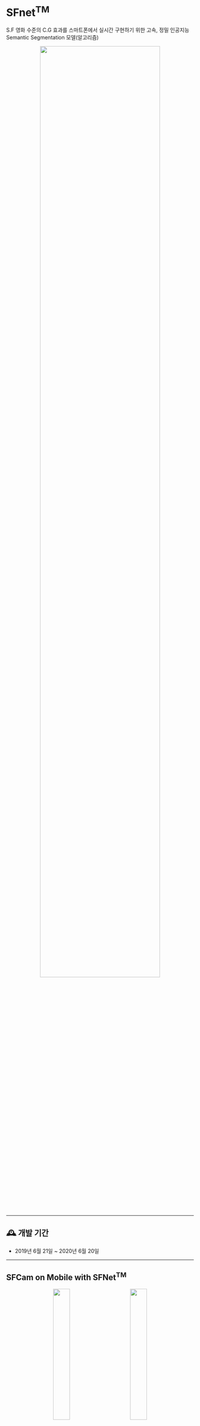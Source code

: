 # SFnet<sup>TM</sup>

S.F 영화 수준의 C.G 효과를 스마트폰에서 실시간 구현하기 위한 고속, 정밀 인공지능 Semantic Segmentation 모델(알고리즘)

<div align="center">
<img width="80%" src="https://github.com/iSPD/SFnet/blob/main/images/SFCamIntro.png"/>
</div>

---

## 🕰️ **개발 기간**

- 2019년 6월 21일 ~ 2020년 6월 20일

---

## SFCam on Mobile with SFNet<sup>TM</sup>

<div align="center">
<img width="30%" src="https://github.com/iSPD/SFnet/blob/main/images/backCamera.gif"/>    <img width="30%" src="https://github.com/iSPD/SFnet/blob/main/images/frontCameraLast.gif"/>
</div>

---

## 제품 성능

<div align="center">
<img width="45%" src="https://github.com/iSPD/SFnet/blob/main/images/%EC%8B%9C%ED%97%98%EC%84%B1%EC%A0%81%EC%84%9C1.png"/> <img width="45%" src="https://github.com/iSPD/SFnet/blob/main/images/%EC%8B%9C%ED%97%98%EC%84%B1%EC%A0%81%EC%84%9C12.png"/>
</div>

---

## S/C Depth Extraction(단안 카메라 심도 추출)

<div align="center">
<img width="28%" src="https://github.com/iSPD/SFnet/blob/main/images/DepthObje.png"/>    <img width="46%" src="https://github.com/iSPD/SFnet/blob/main/images/DepthPersons.jpg"/>
</div>

- <b>SFNet<sup>TM</sup></b>에서는 양안 카메라 없이 아래와 같은 알고리즘을 이용하여 Depth Map 추출

- 특허등록 기술 : **심도 예측을 이용한 단안카메라 用 아웃포커스 장치 및 방법** 2018.11.15 (10-2018-0140751)

- OpenCV WaterShed사용(**C++**)

- 카메라 실시간(Preview) 화면에 Outer 임의로 설정

- Outer내 다수의 Marker를 배열

- 다수의 Regional Segmentation 생성

- Depth Map 생성

- 가장 많이 겹친 부분을 피사체로 인식. 심도레벨 : 0(최대로 겹칩) ~ 9(겹치는 부분 없음). 총 10레벨 중 높을 수록 심도가 깊음.

<div align="center">
<img width="100%" src="https://github.com/iSPD/SFnet/blob/main/images/%EC%8B%AC%EB%8F%84%EC%98%88%EC%A0%9C.png"/> 
</div>

### 사용언어 및 라이브러리

- C++

- OpenCV 4.0.x

### 예제코드
- [cameraFragment.java](https://github.com/iSPD/SFnet/blob/main/java/com/ispd/sfcam/cameraFragment.java)
```Java
class mPreviewCameraListener implements Camera.PreviewCallback {

    @Override
    public void onPreviewFrame(final byte[] frame, Camera arg1) {

      ...

      if (mObjDetector != null) {
        //if (mFaceDetected == false && aiCamParameters.mCameraLocationInt == 0) {
        if (mObjUsed == true && aiCamParameters.mCameraLocationInt == 0) {
          mObjDetector.setPreviewData(frame);
          doObjectJob(frame);
          SegmentorMain.resetLastSegment();
        }
      }

      Log.d(TAG, "[save-check] mObjUsed : "+mObjUsed+", mFlagStartCapture : "+mFlagStartCapture);

      if( mObjUsed == false ) {
        if ( mFlagStartCapture == false ) {
//          SegmentorMain.setPreviewData(frame, 4, 3);
          if (mSegmentDetectorLow != null) {
            mSegmentDetectorLow.setPreviewData(frame);
          }

      ...

```

- [module.cpp](https://github.com/iSPD/SFnet/blob/main/cpp/module.cpp)
```C++
int process(Mat &img_input, Mat &img_result, Mat &img_studio_result) {

      ...

      if (gObjMoreNumber > 0 && touchOn == false) {
              Mat temp = Mat::zeros(backAlgMat.rows, backAlgMat.cols, backAlgMat.type());

              getObjnTouchMask(image, backAlgMat, touchOn, gTouchX, gTouchY, touchMat, analisysMat,
                               0, gMultiTouchOn, gMinusTouchOn);
      ...                               

```

---

## Motion Recognition

<div align="center">
<img width="55%" src="https://github.com/iSPD/SFnet/blob/main/images/mediapipe.gif"/>
</div>

- 구글에서 제공하는 AI Framework인 [MediaPipe](https://github.com/google/mediapipe)에서 Motion Recognition 사용

- <b>SFNet<sup>TM</sup></b>에서는 사람 영역 검출을 위해 사용되며, Semantic Segmentation만으로는 손이나 팔 등을 인식하는데 한계가 있어 사용됨.

- MediaPipe에서는 다양한 비전 AI기능을 파이프라인 형태로 손쉽게 사용할 수 있도록 프레임워크를 제공. 인체를 대상으로 하는 Detect(인식)에 대해서 얼굴인식, 포즈, 객체감지, 모션트레킹 등 다양한 형태의 기능과 모델을 제공함. python등 다양한 언어을 지원하며, <b>SFNet<sup>TM</sup></b>에서는 C++코드를 사용하며, <b>OpenGL ES2.0(Shader)</b>과 연결해서 사용

---
      
### 인물 영역 인식 (with Advanced Semantic-Segmentation)

<b>SFNet<sup>TM</sup></b> 은 semantic segmentation을 최적으로 수행하기 위해 DeepLab V3+ 모델에 Quantization, Output Resizing 을 적용한 후 아래 특허기술을 결합하여 고성능 semantic segmentation을 구현하였다.

  #### 개발환경

  ```
  - TensorFlow-Lite   
  - openCV 4.0.x
  ```
    
  #### Tensorflow-lite Build on Android
  
  ``` bash
  $ cd /home/android-sdk
  $ sdkmanager "platform-tools" "platforms;android-28"
  $ Sdkmanager “build-tools;28.0.3”
  $ bazel build --cxxopt='--std=c++11' -c opt --incompatible_remove_native_http_archive=false --fat_apk_cpu=arm64-v8a,armeabi-v7a //tensorflow/contrib/lite/java:tensorflow-lite

  ```
    
  #### Model Optimization
  
  See &rarr; https://www.tensorflow.org/lite/performance/post_training_quantization
    
  #### 인물 세그멘테이션 정확도 향상 특허기술
  
  Semantic Segmentation을 이용한 인물 또는 사물 영역 분할 &rarr; 분할된 영역의 Scale-Down을 통한 Marker 생성 &rarr; 분할된 영역의 Scale-Up을 통한 Outer 생성 &rarr; Re-Segmentation을 위한 Marker와 Outer의 배치 &rarr; Marker 와 Outer 사이의 영역을 Re-Segmentation 하여 정확도를 향상.

  <div align="center">
  <img width="45%" src="https://github.com/iSPD/SFnet/blob/main/images/re-segmentation_1.JPG">  <img width="45%" src="https://github.com/iSPD/SFnet/blob/main/images/re-segmentation_2.JPG">
  </div>
  
  #### 속도 개선 특허기술
  
  다중 모델을 혼용하여 인공지능 Semantic Segmentation 모델의 속도, 정확도 개선

  - 다중 모델 병합 = 고속/저정확도 모델 + 저속/고정확도 모델

  - 피사체 움직임 감지 &rarr; 고속/저정확도 모델 사용, 피사체 움직임 미감지 &rarr; 저속/고정확도 모델 사용 
    
  <div align="center">
  <img width="45%" src="https://github.com/iSPD/SFnet/blob/main/images/speed_improved.JPG"> <img width="45%" src="https://github.com/iSPD/SFnet/blob/main/images/speed_improved2.JPG">
  </div>

---

## Filter Effect Using OpenGL ES2.0 Shader

  - `Cartoon Filter` : 인물 또는 배경의 만화 효과.  GL Shader 기반 Cartoon Effect 로써 bilateral blur filter를 가로, 세로로 단독 1회씩 적용 후, blur factor를 fixed value 화 하여 rendering 속도를 높임 (55msec/frame).
  
  - `Studio Effect` : 인물과 배경이미지 합성 효과. 인물/배경 합성 시, edge 처리를 위한 GL Shader 기반 Feathering 개발. lerp blur filter를 이진화된 세그멘테이션 영역에 적용 후 세그멘테이션 인물에 fragment shader 합성.
  
  - `Beauty Filter` : 화사한 피부 효과
  
  - `OutFocus Effect` : 인물/사물의 배경을 흐릿하게 표현
  
  - `HightLight Effect` : 인물/사물의 배경을 어둡게 표현. 아이폰의 카메라 기능 중 무대조명 효과.  
  
  - Code Example (Beauty Filter)
    - [CreateBeautifyFilter.java](https://github.com/iSPD/SFnet/blob/main/java/com/ispd/sfcam/pdEngine/CreateBeautifyFilter.java)
    ``` JAVA
    public static final String SOURCE_DRAW_FS_BEAUTIFY_FILTER = "" +
            "#extension GL_OES_EGL_image_external : require\n" +
            "precision mediump float;\n" +
            "uniform samplerExternalOES sTexture;\n" +
            "uniform sampler2D sMaskTexture;\n" +
            "uniform sampler2D sGammaTexture;\n" +
            "uniform vec2 imageStep;\n" +
            "uniform float intensity;\n" +
            "uniform int uUseCartoon;\n" +
            "varying vec2 vTexCoord;\n" +

            "vec4 black_edge_effect(vec2 coord, vec4 color) {\n" +
            "      vec4 effect;\n" +
            "      float bk_rate = 1.0;\n" +

            "      effect.r = texture2D(sGammaTexture, vec2(color.r, 0.0)).r * bk_rate;\n" +
            "      effect.g = texture2D(sGammaTexture, vec2(color.g, 0.0)).g * bk_rate;\n" +
            "      effect.b = texture2D(sGammaTexture, vec2(color.b, 0.0)).b * bk_rate;\n" +
            "      effect.a = color.a;\n" +
            "      return effect;\n" +
            "}\n" +

            "void main()\n" +
            "{\n" +
            ...
    ```
    
## 객체 인식 방법 Using Object Detection

<div align="center">
<img width="30%" src="https://github.com/iSPD/SFnet/blob/main/images/obj.gif"/>    <img width="42%" src="https://github.com/iSPD/SFnet/blob/main/images/DepthObje2.png"/>
</div>

- <b>SFNet<sup>TM</sup></b>에서는 아래와 같은 알고리즘을 이용하여 피사체 자동추적

- 특허등록 기술 : **Object Detection의 피사체 자동추적 인식을 통한 심도효과 및 배경처리 방법** 2018.11.15 (10-2018-0140752)

- Object Detection으로 다수의 피사체 인식

- 각 파사체를 표기하는 외곽 박스의 면적 분석

- 각 피사체와 화면 중심 간의 거리 분석

- 각 피사체의 심도(원근) 분석

- Size, 중심과의 Distance, depth의 정보를 이용하여 최종 피사체 선택

---

## SFNet 기술 개발 개요

### 사용모델
- [ssd_mobilenet_v2_quantized_coco](https://github.com/tensorflow/models/blob/master/research/object_detection/g3doc/tf1_detection_zoo.md#:~:text=ssd_mobilenet_v2_quantized_coco)

- [MobileNet-v3](https://github.com/tensorflow/models/blob/master/research/deeplab/g3doc/model_zoo.md)

### 개발 언어
- Java

- C, C++

### 사용 라이브러리
```
- Tensorflow-Lite android

- OpenCV 4.0.x android sdk

- OpenGLES 2.0(Shader)
```
### 기술 내용

<img width="90%" src="https://github.com/iSPD/SFnet/blob/main/images/ObjectDetections.png"/>

- 물체의 경우 : Android preview callback buffer를 이용하여 Preview Data를 Object Detection Model에서 Inference(Minimum Confidence Rate : 0)하여 모든 객체 위치 검출.

- 사람의 경우 : Android preview callback buffer를 이용하여 Preview Data를 Semantic Segmentation Model에서 Inference하여 사람 영역 검출하고 MediaPipe의 [Motion RecognitionMotion Recognition](https://github.com/iSPD/SFnet#motion-recognition)를 이용하여 사람 Skeleton 검출

- Preview Data와 Object Detection 및 Semantic Segmentation, Motion Recognition에서 검출된 객체 위치 및 사람 영역을 이용하여 Jni(Java대비 속도 이슈 때문에 사용)에서 OpenCV를 이용하여 Target 객체 분석하여 정보 추출.

- [**S/C Depth Extraction(단안 카메라 심도 추출)**](https://github.com/iSPD/SFnet#sc-depth-extraction%EB%8B%A8%EC%95%88-%EC%B9%B4%EB%A9%94%EB%9D%BC-%EC%8B%AC%EB%8F%84-%EC%B6%94%EC%B6%9C) 기술에 의해 Depth를 추출하여 Depth Mask 생성

- Android Camera Preview를 OpenCV에서 분석한 Depth 정보로 이용하여, OpenGLES 2.0의 SurfaceTexture를 통해 Shader에 각종 Filter를 적용 후 화면에 그려줌.

- Shader에는 Depth Mask를 이용하여 [**Filter Effect Using OpenGL ES2.0 Shader**](https://github.com/iSPD/SFnet#filter-effect-using-opengl-es20-shader)에 기술 된 필터 및 효과 적용

---
## LICENSE
- [MIT](https://github.com/iSPD/SFnet/blob/main/LICENSE.md)

---

## 사용 방법
- Contact : ispd_daniel@outlook.kr(김경훈), ispd_sally@outlook.kr(정영선)  

---
## 문의 사항
- (주)iSPD 정한별 대표
- ispd_paul@outlook.kr
- 010-9930-1791
